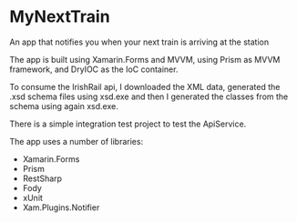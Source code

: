# MyNextTrain
An app that notifies you when your next train is arriving at the station

The app is built using Xamarin.Forms and MVVM, using Prism as MVVM framework, and DryIOC as the IoC container.

To consume the IrishRail api, I downloaded the XML data, generated the .xsd schema files using xsd.exe and then I generated the classes from the schema using again xsd.exe.

There is a simple integration test project to test the ApiService.

The app uses a number of libraries:
- Xamarin.Forms
- Prism
- RestSharp
- Fody
- xUnit
- Xam.Plugins.Notifier